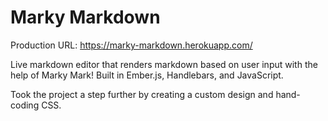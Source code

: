 # Marky Markdown

Production URL: https://marky-markdown.herokuapp.com/

Live markdown editor that renders markdown based on user input with the help of Marky Mark! Built in Ember.js, Handlebars, and JavaScript.

Took the project a step further by creating a custom design and hand-coding CSS.
